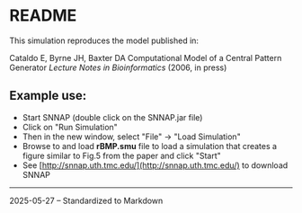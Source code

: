 # README

This simulation reproduces the model published in:

Cataldo E, Byrne JH, Baxter DA
Computational Model of a Central Pattern Generator
*Lecture Notes in Bioinformatics* (2006, in press)

## Example use:

- Start SNNAP (double click on the SNNAP.jar file)
- Click on "Run Simulation"
- Then in the new window, select "File" → "Load Simulation"
- Browse to and load **rBMP.smu** file to load a simulation that creates a figure similar to Fig.5 from the paper and click "Start"
- See [http://snnap.uth.tmc.edu/](http://snnap.uth.tmc.edu/) to download SNNAP

---

2025-05-27 – Standardized to Markdown
